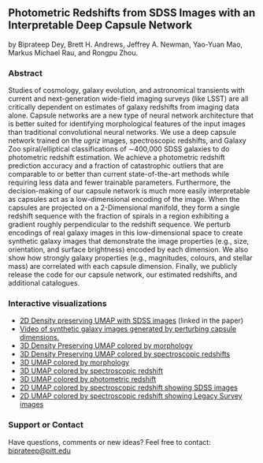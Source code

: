 ## Photometric Redshifts from SDSS Images with an Interpretable Deep Capsule Network
by Biprateep Dey, Brett H. Andrews, Jeffrey A. Newman, Yao-Yuan Mao, Markus Michael Rau, and Rongpu Zhou.   
### Abstract   
Studies of cosmology, galaxy evolution, and astronomical transients with current and next-generation wide-field imaging surveys (like LSST) are all critically dependent on estimates of galaxy redshifts from imaging data alone. Capsule networks are a new type of neural network architecture that is better suited for identifying morphological features of the input images than traditional convolutional neural networks. We use a deep capsule network trained on the $ugriz$ images, spectroscopic redshifts, and Galaxy Zoo spiral/elliptical classifications of $\sim$400,000 SDSS galaxies to do photometric redshift estimation.  We achieve a photometric redshift prediction accuracy and a fraction of catastrophic outliers that are comparable to or better than current state-of-the-art methods while requiring less data and fewer trainable parameters.  Furthermore, the decision-making of our capsule network is much more easily interpretable as capsules act as a low-dimensional encoding of the image. When the capsules are projected on a 2-Dimensional manifold, they form a single redshift sequence with the fraction of spirals in a region exhibiting a gradient roughly perpendicular to the redshift sequence. We perturb encodings of real galaxy images in this low-dimensional space to create synthetic galaxy images that demonstrate the image properties (e.g., size, orientation, and surface brightness) encoded by each dimension. We also show how strongly galaxy properties (e.g., magnitudes, colours, and stellar mass) are correlated with each capsule dimension. Finally, we publicly release the code for our capsule network, our estimated redshifts, and additional catalogues.


### Interactive visualizations
- [2D Density preserving UMAP with SDSS images](https://biprateep.de/encapZulate-1/viz/explore_UMAP_DenseMAP.html) (linked in the paper)
- [Video of synthetic galaxy images generated by perturbing capsule dimensions.](https://biprateep.de/encapZulate-1/viz/tinker_vid.mp4)
- [3D Density Preserving UMAP colored by morphology](https://biprateep.de/encapZulate-1/viz/UMAP_3D_morpho_dens.html)
- [3D Density Preserving UMAP colored by spectroscopic redshifts](https://biprateep.de/encapZulate-1/viz/UMAP_3D_spec_z_dens.html)
- [3D UMAP colored by morphology](https://biprateep.de/encapZulate-1/viz/UMAP_3D_morpho.html)
- [3D UMAP colored by spectroscopic redshift](https://biprateep.de/encapZulate-1/viz/UMAP_3D_spec_z.html)
- [3D UMAP colored by photometric redshift](https://biprateep.de/encapZulate-1/viz/UMAP_3D_photo_z.html)
- [2D UMAP colored by spectroscopic redshift showing SDSS images](https://biprateep.de/encapZulate-1/viz/explore_UMAP.html)
- [2D UMAP colored by spectroscopic redshift showing Legacy Survey images](https://biprateep.de/encapZulate-1/viz/explore_UMAP_LS.html)

### Support or Contact

Have questions, comments or new ideas? Feel free to contact: <biprateep@pitt.edu>
